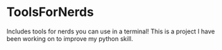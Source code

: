 # ToolsForNerds
Includes tools for nerds you can use in a terminal! This is a project I have been working on to improve my python skill.
